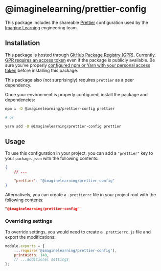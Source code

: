 # @imaginelearning/prettier-config

This package includes the shareable [Prettier](https://prettier.io/) configuration used by the [Imagine Learning](https://www.imaginelearning.com/) engineering team.

## Installation

This package is hosted through [GitHub Package Registry (GPR)](https://github.com/features/packages).
Currently, [GPR requires an access token](https://github.community/t/download-from-github-package-registry-without-authentication/14407)
even if the package is publicly available.
Be sure you've properly [configured npm or Yarn with your personal access token](https://docs.github.com/en/packages/using-github-packages-with-your-projects-ecosystem/configuring-npm-for-use-with-github-packages) before installing this package.

This package also (not surprisingly) requires `prettier` as a peer dependency.

Once your environment is properly configured, install the package and dependencies:

```bash
npm i -D @imaginelearning/prettier-config prettier

# or

yarn add -D @imaginelearning/prettier-config prettier
```

## Usage

To use this configuration in your project, you can add a `"prettier"` key to your `package.json` with the following contents:

```json
{
	// ...

	"prettier": "@imaginelearning/prettier-config"
}
```

Alternatively, you can create a `.prettierrc` file in your project root with the following contents:

```json
"@imaginelearning/prettier-config"
```

### Overriding settings

To override settings, you would need to create a `.prettierrc.js` file and export the modifications:

```js
module.exports = {
	...require('@imaginelearning/prettier-config'),
	printWidth: 140,
	// ...additional settings
};
```
